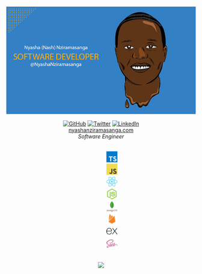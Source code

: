 ![banner](https://raw.githubusercontent.com/NyashaNziramasanga/NyashaNziramasanga/master/images/nash-software-developer.png)

<p align="center">
	<a href="https://github.com/NyashaNziramasanga"><img src="https://img.shields.io/github/followers/NyashaNziramasanga.svg?label=GitHub&style=social" alt="GitHub"></a>
	<a href="https://twitter.com/NyashaNziboi"><img src="https://img.shields.io/twitter/follow/NyashaNziboi?label=Twitter&style=social" alt="Twitter"></a>
	<a href="https://www.linkedin.com/in/nyasha-nash-nziramasanga-446380116"><img src="https://img.shields.io/badge/LinkedIn--_.svg?style=social&logo=linkedin" alt="LinkedIn"></a>
<br/><a href="https://www.nyashanziramasanga.com/">nyashanziramasanga.com</a>
	<br/><i>Software Engineer</i> 
	
</p>

<p align="center">
	<code>
		<img height="30" src="https://raw.githubusercontent.com/NyashaNziramasanga/NyashaNziramasanga/master/images/typescript.svg">
		<img height="30" src="https://raw.githubusercontent.com/NyashaNziramasanga/NyashaNziramasanga/master/images/javascript.svg">
		<img height="30" src="https://raw.githubusercontent.com/NyashaNziramasanga/NyashaNziramasanga/master/images/react.svg">
		<img height="30" src="https://raw.githubusercontent.com/NyashaNziramasanga/NyashaNziramasanga/master/images/nodejs.svg">
		<img height="30" src="https://raw.githubusercontent.com/NyashaNziramasanga/NyashaNziramasanga/master/images/mongodb.svg">
		<img height="30" src="https://raw.githubusercontent.com/NyashaNziramasanga/NyashaNziramasanga/master/images/firebase.svg">
		<img height="30" src="https://raw.githubusercontent.com/NyashaNziramasanga/NyashaNziramasanga/master/images/express.svg">
		<img height="30" src="https://raw.githubusercontent.com/NyashaNziramasanga/NyashaNziramasanga/master/images/sass.svg">
	</code>
</p>

<p align="center">
	<img src="https://github-readme-stats.vercel.app/api/?username=NyashaNziramasanga&show_icons=true&title_color=3380C4&icon_color=3380C4&text_color=edf2f7&bg_color=151515"></img>
</p>
